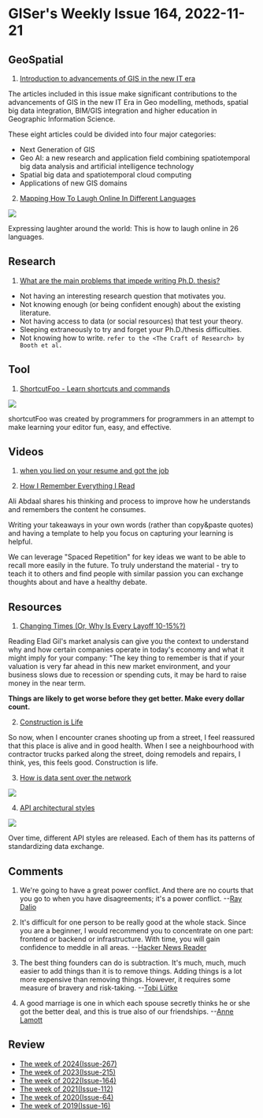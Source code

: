 # GISer's Weekly Issue 164, 2022-11-21

## GeoSpatial

1. [Introduction to advancements of GIS in the new IT era](https://www.tandfonline.com/doi/full/10.1080/19475683.2021.1890920)

The articles included in this issue make significant contributions to the advancements of GIS in the new IT Era in Geo modelling, methods, spatial big data integration, BIM/GIS integration and higher education in Geographic Information Science.

These eight articles could be divided into four major categories:

- Next Generation of GIS
- Geo AI: a new research and application field combining spatiotemporal big data analysis and artificial intelligence technology
- Spatial big data and spatiotemporal cloud computing
- Applications of new GIS domains

2. [Mapping How To Laugh Online In Different Languages](https://preply.com/en/d/laughing-around-the-world-map--lp)

![](https://avatars.preply.com/inbound/media/20220405/Preply_Laugh_map.jpg)

Expressing laughter around the world: This is how to laugh online in 26 languages.

## Research

1. [What are the main problems that impede writing Ph.D. thesis?](https://www.quora.com/What-are-the-main-problems-that-impede-writing-PhD-thesis)

- Not having an interesting research question that motivates you.
- Not knowing enough (or being confident enough) about the existing literature.
- Not having access to data (or social resources) that test your theory.
- Sleeping extraneously to try and forget your Ph.D./thesis difficulties.
- Not knowing how to write. `refer to the <The Craft of Research> by Booth et al.`

## Tool

1. [ShortcutFoo - Learn shortcuts and commands](https://www.shortcutfoo.com/)

![](https://assets.bestxtools.com/s1/main/images/2022-11-17-15-50-01.png)

shortcutFoo was created by programmers for programmers in an attempt to make learning your editor fun, easy, and effective.

## Videos

1. [when you lied on your resume and got the job](https://twitter.com/darylginn/status/1592082675653042176)

2. [How I Remember Everything I Read](https://www.youtube.com/watch?v=AjoxkxM_I5g)

Ali Abdaal shares his thinking and process to improve how he understands and remembers the content he consumes.

Writing your takeaways in your own words (rather than copy&paste quotes) and having a template to help you focus on capturing your learning is helpful.

We can leverage "Spaced Repetition" for key ideas we want to be able to recall more easily in the future. To truly understand the material - try to teach it to others and find people with similar passion you can exchange thoughts about and have a healthy debate.

## Resources

1. [Changing Times (Or, Why Is Every Layoff 10-15%?)](https://blog.eladgil.com/p/changing-times-or-why-is-every-layoff)

Reading Elad Gil's market analysis can give you the context to understand why and how certain companies operate in today's economy and what it might imply for your company: "The key thing to remember is that if your valuation is very far ahead in this new market environment, and your business slows due to recession or spending cuts, it may be hard to raise money in the near term.

**Things are likely to get worse before they get better. Make every dollar count.**

2. [Construction is Life](https://kk.org/thetechnium/construction-is-life/)

So now, when I encounter cranes shooting up from a street, I feel reassured that this place is alive and in good health. When I see a neighbourhood with contractor trucks parked along the street, doing remodels and repairs, I think, yes, this feels good. Construction is life.

3. [How is data sent over the network](https://blog.bytebytego.com/p/twitter-architecture-2022-vs-2012)

![](https://substackcdn.com/image/fetch/w_1456,c_limit,f_webp,q_auto:good,fl_progressive:steep/https%3A%2F%2Fbucketeer-e05bbc84-baa3-437e-9518-adb32be77984.s3.amazonaws.com%2Fpublic%2Fimages%2Fa08739cd-d73b-4dd9-85bb-41293c45696f_2048x1455.jpeg)

4. [API architectural styles](https://blog.bytebytego.com/p/twitter-architecture-2022-vs-2012)

![](https://substackcdn.com/image/fetch/w_1456,c_limit,f_webp,q_auto:good,fl_progressive:steep/https%3A%2F%2Fbucketeer-e05bbc84-baa3-437e-9518-adb32be77984.s3.amazonaws.com%2Fpublic%2Fimages%2F5904d59f-287c-41e1-958f-f79b46342abf_1200x1057.jpeg)

Over time, different API styles are released. Each of them has its patterns of standardizing data exchange.

## Comments

1. We're going to have a great power conflict. And there are no courts that you go to when you have disagreements; it's a power conflict.
   --[Ray Dalio](https://thehustle.co/ray-dalio-chat/)

2. It's difficult for one person to be really good at the whole stack. Since you are a beginner, I would recommend you to concentrate on one part: frontend or backend or infrastructure. With time, you will gain confidence to meddle in all areas.
   --[Hacker News Reader](https://news.ycombinator.com/item?id=31958516)

3. The best thing founders can do is subtraction. It's much, much, much easier to add things than it is to remove things. Adding things is a lot more expensive than removing things. However, it requires some measure of bravery and risk-taking.
   --[Tobi Lütke](https://fs.blog/knowledge-project-podcast-transcripts/tobi-lutke-152/)

4. A good marriage is one in which each spouse secretly thinks he or she got the better deal, and this is true also of our friendships.
   --[Anne Lamott](https://fs.blog/brain-food/november-20-2022/)

## Review

- [The week of 2024(Issue-267)](../2024/issue-267.md)
- [The week of 2023(Issue-215)](../2023/issue-215.md)
- [The week of 2022(Issue-164)](../2022/issue-164.md)
- [The week of 2021(Issue-112)](../2021/issue-112.md)
- [The week of 2020(Issue-64)](../2020/issue-64.md)
- [The week of 2019(Issue-16)](../2019/issue-16.md)
